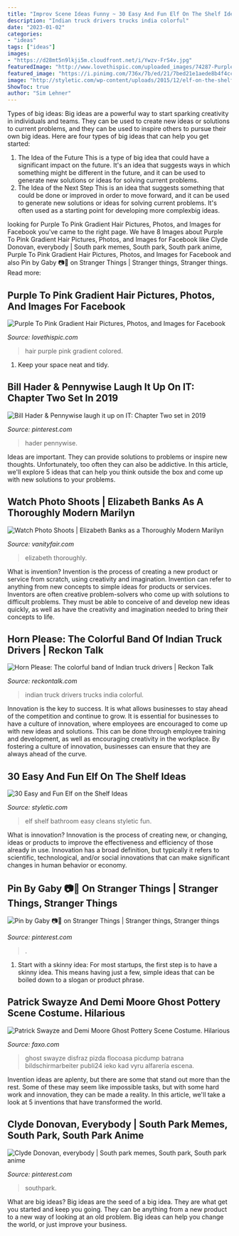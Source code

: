 ```yaml
---
title: "Improv Scene Ideas Funny ~ 30 Easy And Fun Elf On The Shelf Ideas"
description: "Indian truck drivers trucks india colorful"
date: "2023-01-02"
categories:
- "ideas"
tags: ["ideas"]
images:
- "https://d28mt5n9lkji5m.cloudfront.net/i/Ywzv-FrS4v.jpg"
featuredImage: "http://www.lovethispic.com/uploaded_images/74287-Purple-To-Pink-Gradient-Hair.jpg"
featured_image: "https://i.pinimg.com/736x/7b/ed/21/7bed21e1aede8b4f4cc380558206f5b7.jpg"
image: "http://styletic.com/wp-content/uploads/2015/12/elf-on-the-shelf-ideas/11-elf-on-the-shelf-ideas.jpg"
ShowToc: true
author: "Sim Lehner"
---
```



Types of big ideas:
Big ideas are a powerful way to start sparking creativity in individuals and teams. They can be used to create new ideas or solutions to current problems, and they can be used to inspire others to pursue their own big ideas. Here are four types of big ideas that can help you get started:
1. The Idea of the Future
This is a type of big idea that could have a significant impact on the future. It's an idea that suggests ways in which something might be different in the future, and it can be used to generate new solutions or ideas for solving current problems.
2. The Idea of the Next Step
This is an idea that suggests something that could be done or improved in order to move forward, and it can be used to generate new solutions or ideas for solving current problems. It's often used as a starting point for developing more complexbig ideas.

	

		
looking for Purple To Pink Gradient Hair Pictures, Photos, and Images for Facebook you've came to the right page. We have 8 Images about Purple To Pink Gradient Hair Pictures, Photos, and Images for Facebook like Clyde Donovan, everybody | South park memes, South park, South park anime, Purple To Pink Gradient Hair Pictures, Photos, and Images for Facebook and also Pin by Gaby 📷🦕 on Stranger Things | Stranger things, Stranger things. Read more:
		
    
## Purple To Pink Gradient Hair Pictures, Photos, And Images For Facebook

<img loading=lazy src="http://www.lovethispic.com/uploaded_images/74287-Purple-To-Pink-Gradient-Hair.jpg" onerror="this.onerror=null;this.src='https://tse3.mm.bing.net/th?id=OIP.M5_iVSbXG5RNMnpXB1FtbwHaJ4&amp;pid=15.1';" alt="Purple To Pink Gradient Hair Pictures, Photos, and Images for Facebook">

_Source: lovethispic.com_

>hair purple pink gradient colored. 

	

1. Keep your space neat and tidy.

    
## Bill Hader &amp; Pennywise Laugh It Up On IT: Chapter Two Set In 2019

<img loading=lazy src="https://i.pinimg.com/736x/7b/ed/21/7bed21e1aede8b4f4cc380558206f5b7.jpg" onerror="this.onerror=null;this.src='https://tse2.mm.bing.net/th?id=OIP.zibsS3cjqxmPzlmiEl7xMgHaD3&amp;pid=15.1';" alt="Bill Hader &amp; Pennywise laugh it up on IT: Chapter Two set in 2019">

_Source: pinterest.com_

>hader pennywise. 

	

Ideas are important. They can provide solutions to problems or inspire new thoughts. Unfortunately, too often they can also be addictive. In this article, we'll explore 5 ideas that can help you think outside the box and come up with new solutions to your problems.

    
## Watch Photo Shoots | Elizabeth Banks As A Thoroughly Modern Marilyn

<img loading=lazy src="https://dwgyu36up6iuz.cloudfront.net/heru80fdn/image/upload/c_fill,d_placeholder_vanityfair.png,fl_progressive,g_face,h_1080,q_80,w_1920/v1389037931/vanityfair_video--elizabeth-banks-as-a-thoroughly-modern-marilyn.jpg?mbid=social_retweet" onerror="this.onerror=null;this.src='https://tse1.mm.bing.net/th?id=OIP.MU1wkJPgvXMyARdiWXrH4AHaEK&amp;pid=15.1';" alt="Watch Photo Shoots | Elizabeth Banks as a Thoroughly Modern Marilyn">

_Source: vanityfair.com_

>elizabeth thoroughly. 

	

What is invention?
Invention is the process of creating a new product or service from scratch, using creativity and imagination. Invention can refer to anything from new concepts to simple ideas for products or services. Inventors are often creative problem-solvers who come up with solutions to difficult problems. They must be able to conceive of and develop new ideas quickly, as well as have the creativity and imagination needed to bring their concepts to life.

    
## Horn Please: The Colorful Band Of Indian Truck Drivers | Reckon Talk

<img loading=lazy src="https://www.reckontalk.com/wp-content/uploads/2014/11/india-trucks-colorful-1.jpg" onerror="this.onerror=null;this.src='https://tse4.mm.bing.net/th?id=OIP.i46HqosVRikofTvJY7ZGSQHaE8&amp;pid=15.1';" alt="Horn Please: The colorful band of Indian truck drivers | Reckon Talk">

_Source: reckontalk.com_

>indian truck drivers trucks india colorful. 

	

Innovation is the key to success. It is what allows businesses to stay ahead of the competition and continue to grow. It is essential for businesses to have a culture of innovation, where employees are encouraged to come up with new ideas and solutions. This can be done through employee training and development, as well as encouraging creativity in the workplace. By fostering a culture of innovation, businesses can ensure that they are always ahead of the curve.

    
## 30 Easy And Fun Elf On The Shelf Ideas

<img loading=lazy src="http://styletic.com/wp-content/uploads/2015/12/elf-on-the-shelf-ideas/11-elf-on-the-shelf-ideas.jpg" onerror="this.onerror=null;this.src='https://tse1.mm.bing.net/th?id=OIP.GGl5_MSqcJDUz9PgUwEZaQHaMA&amp;pid=15.1';" alt="30 Easy and Fun Elf on the Shelf Ideas">

_Source: styletic.com_

>elf shelf bathroom easy cleans styletic fun. 

	

What is innovation?
Innovation is the process of creating new, or changing, ideas or products to improve the effectiveness and efficiency of those already in use. Innovation has a broad definition, but typically it refers to scientific, technological, and/or social innovations that can make significant changes in human behavior or economy.

    
## Pin By Gaby 📷🦕 On Stranger Things | Stranger Things, Stranger Things

<img loading=lazy src="https://i.pinimg.com/736x/cc/dd/cf/ccddcfcf5d31c695e12f5875d0b484c6.jpg" onerror="this.onerror=null;this.src='https://tse2.mm.bing.net/th?id=OIP.8IQylPLgb6mqYGOXtJTIGgHaNK&amp;pid=15.1';" alt="Pin by Gaby 📷🦕 on Stranger Things | Stranger things, Stranger things">

_Source: pinterest.com_

>. 

	

1. Start with a skinny idea: For most startups, the first step is to have a skinny idea. This means having just a few, simple ideas that can be boiled down to a slogan or product phrase.

    
## Patrick Swayze And Demi Moore Ghost Pottery Scene Costume. Hilarious

<img loading=lazy src="https://d28mt5n9lkji5m.cloudfront.net/i/Ywzv-FrS4v.jpg" onerror="this.onerror=null;this.src='https://tse2.mm.bing.net/th?id=OIP.CKcsRgn-uehLu0q9Ao8EAAHaM1&amp;pid=15.1';" alt="Patrick Swayze and Demi Moore Ghost Pottery Scene Costume. Hilarious">

_Source: faxo.com_

>ghost swayze disfraz pizda flocoasa picdump batrana bildschirmarbeiter publi24 ieko kad vyru alfarería escena. 

	

Invention ideas are aplenty, but there are some that stand out more than the rest. Some of these may seem like impossible tasks, but with some hard work and innovation, they can be made a reality. In this article, we'll take a look at 5 inventions that have transformed the world.

    
## Clyde Donovan, Everybody | South Park Memes, South Park, South Park Anime

<img loading=lazy src="https://i.pinimg.com/736x/8d/ec/37/8dec376ee432d57bff5fbb1fb274eeb6.jpg" onerror="this.onerror=null;this.src='https://tse1.mm.bing.net/th?id=OIP.VF9BwaTOs2ADi2e2tcoA8wHaHa&amp;pid=15.1';" alt="Clyde Donovan, everybody | South park memes, South park, South park anime">

_Source: pinterest.com_

>southpark. 

	

What are big ideas?
Big ideas are the seed of a big idea. They are what get you started and keep you going. They can be anything from a new product to a new way of looking at an old problem. Big ideas can help you change the world, or just improve your business.

